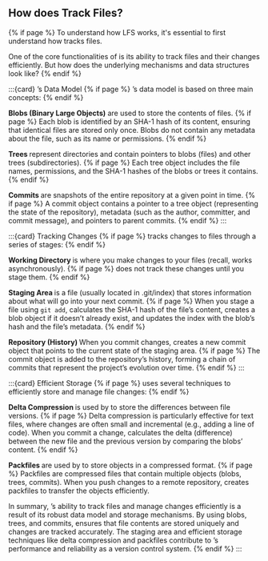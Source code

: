 ## How does <i class="fab fa-git"></i> Track Files?
{% if page %}
To understand how <i class="fab fa-git"></i> LFS works, it's essential to first understand how <i class="fab fa-git"></i> tracks files.

One of the core functionalities of <i class="fab fa-git"></i> is its ability to track files and their changes efficiently. 
But how does the underlying mechanisms and data structures look like?
{% endif %}

:::{card} <i class="fab fa-git"></i>’s Data Model
{% if page %}
<i class="fab fa-git"></i>’s data model is based on three main concepts: 
{% endif %}

**Blobs (Binary Large Objects)** are used to store the contents of files. 
{% if page %}
Each blob is identified by an SHA-1 hash of its content, ensuring that identical files are stored only once.
Blobs do not contain any metadata about the file, such as its name or permissions.
{% endif %}

**Trees <i class="fa-solid fa-sitemap"></i>** represent directories and contain pointers to blobs (files) and other trees (subdirectories).
{% if page %}
Each tree object includes the file names, permissions, and the SHA-1 hashes of the blobs or trees it contains.
{% endif %}

**Commits <i class="fa-solid fa-code-commit"></i>** are snapshots of the entire repository at a given point in time.
{% if page %}
A commit object contains a pointer to a tree object (representing the state of the repository), metadata (such as the author, committer, and commit message), and pointers to parent commits.
{% endif %}
:::

:::{card} Tracking Changes
{% if page %}
<i class="fab fa-git"></i> tracks changes to files through a series of stages:
{% endif %}

**Working Directory <i class="fa-solid fa-folder-open"></i>** is where you make changes to your files (recall, <i class="fab fa-git"></i> works asynchronously).
{% if page %}
<i class="fab fa-git"></i> does not track these changes until you stage them.
{% endif %}

**Staging Area <i class="fa-solid fa-box-archive"></i>** is a file (usually located in .git/index) that stores information about what will go into your next commit.
{% if page %}
When you stage a file using `git add`, <i class="fab fa-git"></i> calculates the SHA-1 hash of the file’s content, creates a blob object if it doesn’t already exist, and updates the index with the blob’s hash and the file’s metadata.
{% endif %}

**Repository (History) <i class="fa-solid fa-history"></i>** When you commit changes, <i class="fab fa-git"></i> creates a new commit object that points to the current state of the staging area.
{% if page %}
The commit object is added to the repository’s history, forming a chain of commits that represent the project’s evolution over time.
{% endif %}
:::

:::{card} Efficient Storage
{% if page %}
<i class="fab fa-git"></i> uses several techniques to efficiently store and manage file changes:
{% endif %}

**Delta Compression <i class="fa-solid fa-compress-arrows-alt"></i>** is used by <i class="fab fa-git"></i> to store the differences between file versions.
{% if page %}
Delta compression is particularly effective for text files, where changes are often small and incremental (e.g., adding a line of code).
When you commit a change, <i class="fab fa-git"></i> calculates the delta (difference) between the new file and the previous version by comparing the blobs’ content.
{% endif %}

**Packfiles <i class="fa-solid fa-file-zipper"></i>** are used by <i class="fab fa-git"></i> to store objects in a compressed format.
{% if page %}
Packfiles are compressed files that contain multiple objects (blobs, trees, commits).
When you push changes to a remote repository, <i class="fab fa-git"></i> creates packfiles to transfer the objects efficiently.

In summary, <i class="fab fa-git"></i>’s ability to track files and manage changes efficiently is a result of its robust data model and storage mechanisms.
By using blobs, trees, and commits, <i class="fab fa-git"></i> ensures that file contents are stored uniquely and changes are tracked accurately. 
The staging area and efficient storage techniques like delta compression and packfiles contribute to <i class="fab fa-git"></i>’s performance and reliability as a version control system.
{% endif %}
:::
